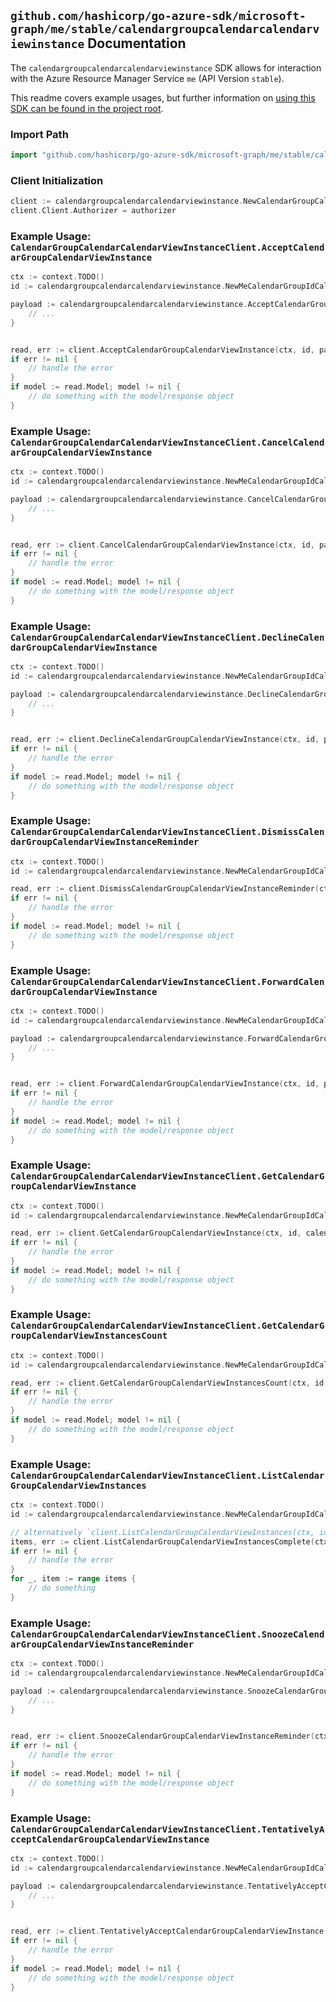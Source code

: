 
## `github.com/hashicorp/go-azure-sdk/microsoft-graph/me/stable/calendargroupcalendarcalendarviewinstance` Documentation

The `calendargroupcalendarcalendarviewinstance` SDK allows for interaction with the Azure Resource Manager Service `me` (API Version `stable`).

This readme covers example usages, but further information on [using this SDK can be found in the project root](https://github.com/hashicorp/go-azure-sdk/tree/main/docs).

### Import Path

```go
import "github.com/hashicorp/go-azure-sdk/microsoft-graph/me/stable/calendargroupcalendarcalendarviewinstance"
```


### Client Initialization

```go
client := calendargroupcalendarcalendarviewinstance.NewCalendarGroupCalendarCalendarViewInstanceClientWithBaseURI("https://management.azure.com")
client.Client.Authorizer = authorizer
```


### Example Usage: `CalendarGroupCalendarCalendarViewInstanceClient.AcceptCalendarGroupCalendarViewInstance`

```go
ctx := context.TODO()
id := calendargroupcalendarcalendarviewinstance.NewMeCalendarGroupIdCalendarIdCalendarViewIdInstanceID("calendarGroupIdValue", "calendarIdValue", "eventIdValue", "eventId1Value")

payload := calendargroupcalendarcalendarviewinstance.AcceptCalendarGroupCalendarViewInstanceRequest{
	// ...
}


read, err := client.AcceptCalendarGroupCalendarViewInstance(ctx, id, payload)
if err != nil {
	// handle the error
}
if model := read.Model; model != nil {
	// do something with the model/response object
}
```


### Example Usage: `CalendarGroupCalendarCalendarViewInstanceClient.CancelCalendarGroupCalendarViewInstance`

```go
ctx := context.TODO()
id := calendargroupcalendarcalendarviewinstance.NewMeCalendarGroupIdCalendarIdCalendarViewIdInstanceID("calendarGroupIdValue", "calendarIdValue", "eventIdValue", "eventId1Value")

payload := calendargroupcalendarcalendarviewinstance.CancelCalendarGroupCalendarViewInstanceRequest{
	// ...
}


read, err := client.CancelCalendarGroupCalendarViewInstance(ctx, id, payload)
if err != nil {
	// handle the error
}
if model := read.Model; model != nil {
	// do something with the model/response object
}
```


### Example Usage: `CalendarGroupCalendarCalendarViewInstanceClient.DeclineCalendarGroupCalendarViewInstance`

```go
ctx := context.TODO()
id := calendargroupcalendarcalendarviewinstance.NewMeCalendarGroupIdCalendarIdCalendarViewIdInstanceID("calendarGroupIdValue", "calendarIdValue", "eventIdValue", "eventId1Value")

payload := calendargroupcalendarcalendarviewinstance.DeclineCalendarGroupCalendarViewInstanceRequest{
	// ...
}


read, err := client.DeclineCalendarGroupCalendarViewInstance(ctx, id, payload)
if err != nil {
	// handle the error
}
if model := read.Model; model != nil {
	// do something with the model/response object
}
```


### Example Usage: `CalendarGroupCalendarCalendarViewInstanceClient.DismissCalendarGroupCalendarViewInstanceReminder`

```go
ctx := context.TODO()
id := calendargroupcalendarcalendarviewinstance.NewMeCalendarGroupIdCalendarIdCalendarViewIdInstanceID("calendarGroupIdValue", "calendarIdValue", "eventIdValue", "eventId1Value")

read, err := client.DismissCalendarGroupCalendarViewInstanceReminder(ctx, id)
if err != nil {
	// handle the error
}
if model := read.Model; model != nil {
	// do something with the model/response object
}
```


### Example Usage: `CalendarGroupCalendarCalendarViewInstanceClient.ForwardCalendarGroupCalendarViewInstance`

```go
ctx := context.TODO()
id := calendargroupcalendarcalendarviewinstance.NewMeCalendarGroupIdCalendarIdCalendarViewIdInstanceID("calendarGroupIdValue", "calendarIdValue", "eventIdValue", "eventId1Value")

payload := calendargroupcalendarcalendarviewinstance.ForwardCalendarGroupCalendarViewInstanceRequest{
	// ...
}


read, err := client.ForwardCalendarGroupCalendarViewInstance(ctx, id, payload)
if err != nil {
	// handle the error
}
if model := read.Model; model != nil {
	// do something with the model/response object
}
```


### Example Usage: `CalendarGroupCalendarCalendarViewInstanceClient.GetCalendarGroupCalendarViewInstance`

```go
ctx := context.TODO()
id := calendargroupcalendarcalendarviewinstance.NewMeCalendarGroupIdCalendarIdCalendarViewIdInstanceID("calendarGroupIdValue", "calendarIdValue", "eventIdValue", "eventId1Value")

read, err := client.GetCalendarGroupCalendarViewInstance(ctx, id, calendargroupcalendarcalendarviewinstance.DefaultGetCalendarGroupCalendarViewInstanceOperationOptions())
if err != nil {
	// handle the error
}
if model := read.Model; model != nil {
	// do something with the model/response object
}
```


### Example Usage: `CalendarGroupCalendarCalendarViewInstanceClient.GetCalendarGroupCalendarViewInstancesCount`

```go
ctx := context.TODO()
id := calendargroupcalendarcalendarviewinstance.NewMeCalendarGroupIdCalendarIdCalendarViewID("calendarGroupIdValue", "calendarIdValue", "eventIdValue")

read, err := client.GetCalendarGroupCalendarViewInstancesCount(ctx, id, calendargroupcalendarcalendarviewinstance.DefaultGetCalendarGroupCalendarViewInstancesCountOperationOptions())
if err != nil {
	// handle the error
}
if model := read.Model; model != nil {
	// do something with the model/response object
}
```


### Example Usage: `CalendarGroupCalendarCalendarViewInstanceClient.ListCalendarGroupCalendarViewInstances`

```go
ctx := context.TODO()
id := calendargroupcalendarcalendarviewinstance.NewMeCalendarGroupIdCalendarIdCalendarViewID("calendarGroupIdValue", "calendarIdValue", "eventIdValue")

// alternatively `client.ListCalendarGroupCalendarViewInstances(ctx, id, calendargroupcalendarcalendarviewinstance.DefaultListCalendarGroupCalendarViewInstancesOperationOptions())` can be used to do batched pagination
items, err := client.ListCalendarGroupCalendarViewInstancesComplete(ctx, id, calendargroupcalendarcalendarviewinstance.DefaultListCalendarGroupCalendarViewInstancesOperationOptions())
if err != nil {
	// handle the error
}
for _, item := range items {
	// do something
}
```


### Example Usage: `CalendarGroupCalendarCalendarViewInstanceClient.SnoozeCalendarGroupCalendarViewInstanceReminder`

```go
ctx := context.TODO()
id := calendargroupcalendarcalendarviewinstance.NewMeCalendarGroupIdCalendarIdCalendarViewIdInstanceID("calendarGroupIdValue", "calendarIdValue", "eventIdValue", "eventId1Value")

payload := calendargroupcalendarcalendarviewinstance.SnoozeCalendarGroupCalendarViewInstanceReminderRequest{
	// ...
}


read, err := client.SnoozeCalendarGroupCalendarViewInstanceReminder(ctx, id, payload)
if err != nil {
	// handle the error
}
if model := read.Model; model != nil {
	// do something with the model/response object
}
```


### Example Usage: `CalendarGroupCalendarCalendarViewInstanceClient.TentativelyAcceptCalendarGroupCalendarViewInstance`

```go
ctx := context.TODO()
id := calendargroupcalendarcalendarviewinstance.NewMeCalendarGroupIdCalendarIdCalendarViewIdInstanceID("calendarGroupIdValue", "calendarIdValue", "eventIdValue", "eventId1Value")

payload := calendargroupcalendarcalendarviewinstance.TentativelyAcceptCalendarGroupCalendarViewInstanceRequest{
	// ...
}


read, err := client.TentativelyAcceptCalendarGroupCalendarViewInstance(ctx, id, payload)
if err != nil {
	// handle the error
}
if model := read.Model; model != nil {
	// do something with the model/response object
}
```
